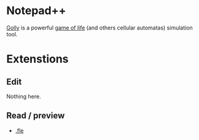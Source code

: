 # Notepad++

[Golly](https://en.wikipedia.org/wiki/Golly_(program)) is a powerful [game of life](https://en.wikipedia.org/wiki/Conway%27s_Game_of_Life) (and others cellular automatas) simulation tool.

# Extenstions
## Edit
Nothing here.

## Read / preview
* [.fle](../exts/fle.md)
